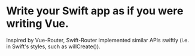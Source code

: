 #  Write your Swift app as if you were writing Vue.
Inspired by Vue-Router, Swift-Router implemented similar APIs swiftly (i.e. in Swift's styles, such as willCreate()).
